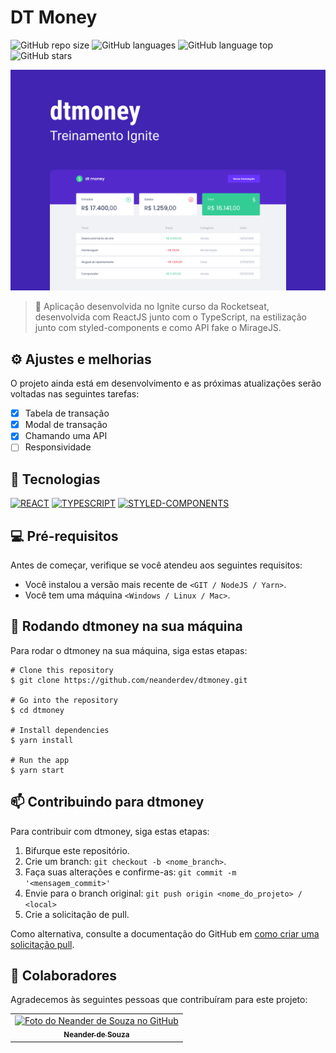 # DT Money

![GitHub repo size](https://img.shields.io/github/repo-size/neanderdev/dtmoney?style=for-the-badge)
![GitHub languages](https://img.shields.io/github/languages/count/neanderdev/dtmoney?style=for-the-badge)
![GitHub language top](https://img.shields.io/github/languages/top/neanderdev/dtmoney?style=for-the-badge)
![GitHub stars](https://img.shields.io/github/stars/neanderdev/dtmoney?style=for-the-badge)

<img src="capa.png" alt="Capa DT Money">

> 🚀 Aplicação desenvolvida no Ignite curso da Rocketseat, desenvolvida com ReactJS junto com o TypeScript, na estilização junto com styled-components e como API fake o MirageJS.

## ⚙️ Ajustes e melhorias

O projeto ainda está em desenvolvimento e as próximas atualizações serão voltadas nas seguintes tarefas:

- [x] Tabela de transação
- [x] Modal de transação
- [x] Chamando uma API
- [ ] Responsividade

## 🚀 Tecnologias
[![REACT](https://img.shields.io/badge/React-61DAFB?style=for-the-badge&logo=react&logoColor=black)](https://pt-br.reactjs.org/docs/getting-started.html)
[![TYPESCRIPT](https://img.shields.io/badge/Typescript-61DAFB?style=for-the-badge&logo=typescript&logoColor=black)](https://www.typescriptlang.org/docs/)
[![STYLED-COMPONENTS](https://img.shields.io/badge/Styled_Components-C770AC?style=for-the-badge&logo=styled-components&logoColor=white)](https://styled-components.com/docs)

## 💻 Pré-requisitos

Antes de começar, verifique se você atendeu aos seguintes requisitos:
<!---Estes são apenas requisitos de exemplo. Adicionar, duplicar ou remover conforme necessário--->
* Você instalou a versão mais recente de `<GIT / NodeJS / Yarn>`.
* Você tem uma máquina `<Windows / Linux / Mac>`.

## 🚀 Rodando dtmoney na sua máquina

Para rodar o dtmoney na sua máquina, siga estas etapas:

```
# Clone this repository
$ git clone https://github.com/neanderdev/dtmoney.git

# Go into the repository
$ cd dtmoney

# Install dependencies
$ yarn install

# Run the app
$ yarn start
```

## 📫 Contribuindo para dtmoney
<!---Se o seu README for longo ou se você tiver algum processo ou etapas específicas que deseja que os contribuidores sigam, considere a criação de um arquivo CONTRIBUTING.md separado--->
Para contribuir com dtmoney, siga estas etapas:

1. Bifurque este repositório.
2. Crie um branch: `git checkout -b <nome_branch>`.
3. Faça suas alterações e confirme-as: `git commit -m '<mensagem_commit>'`
4. Envie para o branch original: `git push origin <nome_do_projeto> / <local>`
5. Crie a solicitação de pull.

Como alternativa, consulte a documentação do GitHub em [como criar uma solicitação pull](https://help.github.com/en/github/collaborating-with-issues-and-pull-requests/creating-a-pull-request).

## 🤝 Colaboradores

Agradecemos às seguintes pessoas que contribuíram para este projeto:

<table>
  <tr>
    <td align="center">
      <a href="#">
        <img src="https://avatars3.githubusercontent.com/u/62663706" width="100px;" alt="Foto do Neander de Souza no GitHub"/><br>
        <sub>
          <b>Neander de Souza</b>
        </sub>
      </a>
    </td>    
  </tr>
</table>
